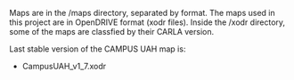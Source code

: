 Maps are in the /maps directory, separated by format. The maps used in this project are in OpenDRIVE format (xodr files). Inside the /xodr directory, some of the maps are classfied by their CARLA version. 

Last stable version of the CAMPUS UAH map is:
* CampusUAH_v1_7.xodr